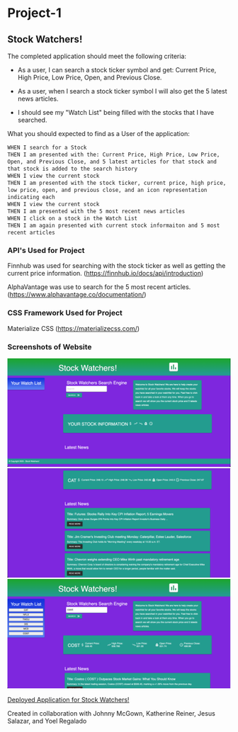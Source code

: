 # Project-1
## Stock Watchers!
The completed application should meet the following criteria:
* As a user, I can search a stock ticker symbol and get: Current Price, High Price, Low Price, Open, and Previous Close.

* As a user, when I search a stock ticker symbol I will also get the 5 latest news articles.

* I should see my "Watch List" being filled with the stocks that I have searched.

What you should expected to find as a User of the application:
```
WHEN I search for a Stock 
THEN I am presented with the: Current Price, High Price, Low Price, Open, and Previous Close, and 5 latest articles for that stock and that stock is added to the search history
WHEN I view the current stock
THEN I am presented with the stock ticker, current price, high price, low price, open, and previous close, and an icon representation indicating each
WHEN I view the current stock
THEN I am presented with the 5 most recent news articles
WHEN I click on a stock in the Watch List
THEN I am again presented with current stock informaiton and 5 most recent articles
```
### API's Used for Project
Finnhub was used for searching with the stock ticker as well as getting the current price information.
(https://finnhub.io/docs/api/introduction)

AlphaVantage was use to search for the 5 most recent articles.
(https://www.alphavantage.co/documentation/)

### CSS Framework Used for Project
Materialize CSS
(https://materializecss.com/)

### Screenshots of Website
![Home Page of Application](./assets/Images/Stock%20Watchers%201.png "Home Page of Application")
![Current Stock and News Articles](./assets/Images/Stock%20Watchers%202.png "Current Stock and News Articles")
![Watch List](./assets/Images/Stock%20Watchers%203.png "Watch List")

[Deployed Application for Stock Watchers!](https://yoel211.github.io/Stock-Watchers-/)

Created in collaboration with Johnny McGown, Katherine Reiner, Jesus Salazar, and Yoel Regalado
